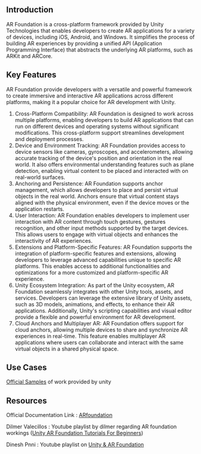 ## Introduction
AR Foundation is a cross-platform framework provided by Unity Technologies that enables developers to create AR applications for a variety of devices, including iOS, Android, and Windows. It simplifies the process of building AR experiences by providing a unified API (Application Programming Interface) that abstracts the underlying AR platforms, such as ARKit and ARCore.
## Key Features
AR Foundation provide developers with a versatile and powerful framework to create immersive and interactive AR applications across different platforms, making it a popular choice for AR development with Unity.
1. Cross-Platform Compatibility: AR Foundation is designed to work across multiple platforms, enabling developers to build AR applications that can run on different devices and operating systems without significant modifications. This cross-platform support streamlines development and deployment processes.
2. Device and Environment Tracking: AR Foundation provides access to device sensors like cameras, gyroscopes, and accelerometers, allowing accurate tracking of the device's position and orientation in the real world. It also offers environmental understanding features such as plane detection, enabling virtual content to be placed and interacted with on real-world surfaces.
3. Anchoring and Persistence: AR Foundation supports anchor management, which allows developers to place and persist virtual objects in the real world. Anchors ensure that virtual content stays aligned with the physical environment, even if the device moves or the application restarts.
4. User Interaction: AR Foundation enables developers to implement user interaction with AR content through touch gestures, gestures recognition, and other input methods supported by the target devices. This allows users to engage with virtual objects and enhances the interactivity of AR experiences.
5. Extensions and Platform-Specific Features: AR Foundation supports the integration of platform-specific features and extensions, allowing developers to leverage advanced capabilities unique to specific AR platforms. This enables access to additional functionalities and optimizations for a more customized and platform-specific AR experience.
6. Unity Ecosystem Integration: As part of the Unity ecosystem, AR Foundation seamlessly integrates with other Unity tools, assets, and services. Developers can leverage the extensive library of Unity assets, such as 3D models, animations, and effects, to enhance their AR applications. Additionally, Unity's scripting capabilities and visual editor provide a flexible and powerful environment for AR development.
7. Cloud Anchors and Multiplayer AR: AR Foundation offers support for cloud anchors, allowing multiple devices to share and synchronize AR experiences in real-time. This feature enables multiplayer AR applications where users can collaborate and interact with the same virtual objects in a shared physical space.
## Use Cases
[Official Samples](https://github.com/Unity-Technologies/arfoundation-samples#simple-ar) of work provided by unity 
## Resources
Official Documentation Link : [ARfoundation](https://docs.unity3d.com/Packages/com.unity.xr.arfoundation@5.1/manual/index.html)

Dilmer Valecillos : Youtube playlist by dilmer regarding AR foundation workings ([Unity AR Foundation Tutorials For Beginners](https://youtube.com/playlist?list=PLQMQNmwN3FvzCWfvCvq2AYh1CFnTlv2Es))

Dinesh Pnni : Youtube playlist on [Unity & AR Foundation](https://youtube.com/playlist?list=PL6VJLOFcTt7awvyIGIbLLPOBrW6-Y1R-J)
